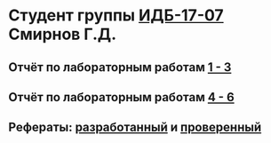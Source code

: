 # Студент группы [ИДБ-17-07](https://github.com/stankin/design-part-1/wiki/list-idb-17-07) Смирнов Г.Д.
## Отчёт по лабораторным работам [1 - 3](https://github.com/Notespeak/projectmanagement/wiki/%D0%9B%D0%B0%D0%B1%D0%BE%D1%80%D0%B0%D1%82%D0%BE%D1%80%D0%BD%D1%8B%D0%B5-%D1%80%D0%B0%D0%B1%D0%BE%D1%82%D1%8B-1_3)
## Отчёт по лабораторным работам [4 - 6](https://github.com/Notespeak/projectmanagement/wiki/%D0%9B%D0%B0%D0%B1%D0%BE%D1%80%D0%B0%D1%82%D0%BE%D1%80%D0%BD%D1%8B%D0%B5-%D1%80%D0%B0%D0%B1%D0%BE%D1%82%D1%8B-4_6)
## Рефераты: [разработанный](https://github.com/stankin/design-part-1/wiki/exam01-7) и [проверенный](https://github.com/stankin/design-part-1/wiki/exam13-3)

